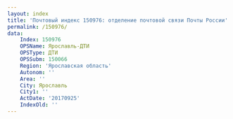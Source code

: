 ```yaml
---
layout: index
title: 'Почтовый индекс 150976: отделение почтовой связи Почты России'
permalink: /150976/
data:
    Index: 150976
    OPSName: Ярославль-ДТИ
    OPSType: ДТИ
    OPSSubm: 150066
    Region: 'Ярославская область'
    Autonom: ''
    Area: ''
    City: Ярославль
    City1: ''
    ActDate: '20170925'
    IndexOld: ''
---
```


